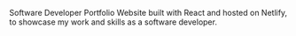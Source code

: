 Software Developer Portfolio Website built with React and hosted on Netlify, to showcase my work and skills as a software developer.
